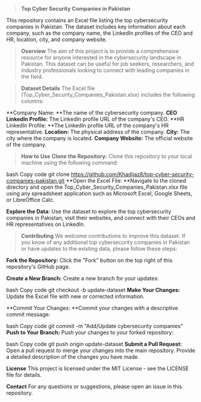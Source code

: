 > **Top Cyber Security Companies in Pakistan**

This repository contains an Excel file listing the top cybersecurity companies in Pakistan. The dataset includes key information about each company, such as the company name, the LinkedIn profiles of the CEO and HR, location, city, and company website.

> **Overview**
The aim of this project is to provide a comprehensive resource for anyone interested in the cybersecurity landscape in Pakistan. This dataset can be useful for job seekers, researchers, and industry professionals looking to connect with leading companies in the field.

> **Dataset Details**
The Excel file (Top_Cyber_Security_Companies_Pakistan.xlsx) includes the following columns:

**Company Name: **The name of the cybersecurity company.
**CEO LinkedIn Profile:** The LinkedIn profile URL of the company's CEO.
**HR LinkedIn Profile: **The LinkedIn profile URL of the company's HR representative.
**Location:** The physical address of the company.
**City:** The city where the company is located.
**Company Website:** The official website of the company.

>  **How to Use**
**Clone the Repository:** Clone this repository to your local machine using the following command:

bash
Copy code
git clone https://github.com/Khadijaz8/top-cyber-security-companies-pakistan.git
**Open the Excel File: **Navigate to the cloned directory and open the Top_Cyber_Security_Companies_Pakistan.xlsx file using any spreadsheet application such as Microsoft Excel, Google Sheets, or LibreOffice Calc.

**Explore the Data:** Use the dataset to explore the top cybersecurity companies in Pakistan, visit their websites, and connect with their CEOs and HR representatives on LinkedIn.

> **Contributing**
We welcome contributions to improve this dataset. If you know of any additional top cybersecurity companies in Pakistan or have updates to the existing data, please follow these steps:

**Fork the Repository:** Click the "Fork" button on the top right of this repository's GitHub page.

**Create a New Branch:** Create a new branch for your updates:

bash
Copy code
git checkout -b update-dataset
**Make Your Changes:** Update the Excel file with new or corrected information.

**Commit Your Changes: **Commit your changes with a descriptive commit message:

bash
Copy code
git commit -m "Add/Update cybersecurity companies"
**Push to Your Branch:** Push your changes to your forked repository:

bash
Copy code
git push origin update-dataset
**Submit a Pull Request:** Open a pull request to merge your changes into the main repository. Provide a detailed description of the changes you have made.

**License**
This project is licensed under the MIT License - see the LICENSE file for details.

**Contact**
For any questions or suggestions, please open an issue in this repository. 
